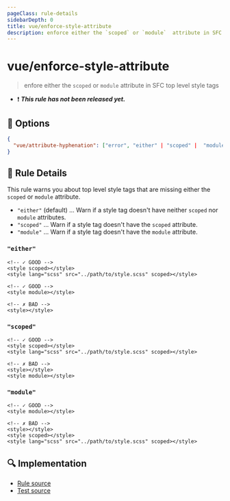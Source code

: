 ```yaml
---
pageClass: rule-details
sidebarDepth: 0
title: vue/enforce-style-attribute
description: enforce either the `scoped` or `module`  attribute in SFC top level style tags
---
```


# vue/enforce-style-attribute

> enfore either the `scoped` or `module` attribute in SFC top level style tags

- :exclamation: <badge text="This rule has not been released yet." vertical="middle" type="error"> **_This rule has not been released yet._** </badge>

## :wrench: Options

```json
{
  "vue/attribute-hyphenation": ["error", "either" | "scoped" |  "module"]
}
```

## :book: Rule Details

This rule warns you about top level style tags that are missing either the `scoped` or `module` attribute.

- `"either"` (default) ... Warn if a style tag doesn't have neither `scoped` nor `module` attributes.
- `"scoped"` ... Warn if a style tag doesn't have the `scoped` attribute.
- `"module"` ... Warn if a style tag doesn't have the `module` attribute.

### `"either"`

<eslint-code-block :rules="{'vue/enforce-style-attribute': ['error', 'either']}">

```vue
<!-- ✓ GOOD -->
<style scoped></style>
<style lang="scss" src="../path/to/style.scss" scoped></style>

<!-- ✓ GOOD -->
<style module></style>

<!-- ✗ BAD -->
<style></style>
```

</eslint-code-block>

### `"scoped"`

<eslint-code-block :rules="{'vue/enforce-style-attribute': ['error', 'scoped']}">

```vue
<!-- ✓ GOOD -->
<style scoped></style>
<style lang="scss" src="../path/to/style.scss" scoped></style>

<!-- ✗ BAD -->
<style></style>
<style module></style>
```

</eslint-code-block>

### `"module"`

<eslint-code-block :rules="{'vue/enforce-style-attribute': ['error', 'module']}">

```vue
<!-- ✓ GOOD -->
<style module></style>

<!-- ✗ BAD -->
<style></style>
<style scoped></style>
<style lang="scss" src="../path/to/style.scss" scoped></style>
```

</eslint-code-block>

## :mag: Implementation

- [Rule source](https://github.com/vuejs/eslint-plugin-vue/blob/master/lib/rules/enforce-style-attribute.js)
- [Test source](https://github.com/vuejs/eslint-plugin-vue/blob/master/tests/lib/rules/enforce-style-attribute.js)
